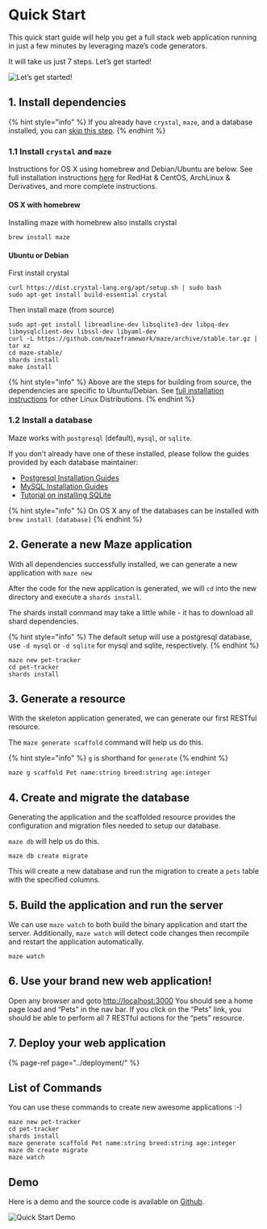 # Quick Start

This quick start guide will help you get a full stack web application running in just a few minutes by leveraging maze’s code generators.

It will take us just 7 steps. Let’s get started!

![Let&#x2019;s get started!](https://raw.githubusercontent.com/mazeframework/site-assets/master/videos/maze-quick-start.gif)

## 1. Install dependencies

{% hint style="info" %}
If you already have `crystal`, `maze`, and a database installed, you can [skip this step](quick-start.md#2-generate-a-new-maze-application).
{% endhint %}

### 1.1 Install `crystal` and `maze`

Instructions for OS X using homebrew and Debian/Ubuntu are below. See full installation instructions [here](https://crystal-lang.org/docs/installation/) for RedHat & CentOS, ArchLinux & Derivatives, and more complete instructions.

#### OS X with homebrew

Installing maze with homebrew also installs crystal

```text
brew install maze
```

#### Ubuntu or Debian

First install crystal

```text
curl https://dist.crystal-lang.org/apt/setup.sh | sudo bash
sudo apt-get install build-essential crystal
```

Then install maze \(from source\)

```text
sudo apt-get install libreadline-dev libsqlite3-dev libpq-dev libmysqlclient-dev libssl-dev libyaml-dev
curl -L https://github.com/mazeframework/maze/archive/stable.tar.gz | tar xz
cd maze-stable/
shards install
make install
```

{% hint style="info" %}
Above are the steps for building from source, the dependencies are specific to Ubuntu/Debian. See [full installation instructions](../guides/installation.md) for other Linux Distributions.
{% endhint %}

### 1.2 Install a database

Maze works with `postgresql` \(default\), `mysql`, or `sqlite`.

If you don’t already have one of these installed, please follow the guides provided by each database maintainer:

* [Postgresql Installation Guides](https://wiki.postgresql.org/wiki/Detailed_installation_guides)  
* [MySQL Installation Guides](https://dev.mysql.com/doc/refman/8.0/en/installing.html)  
* [Tutorial on installing SQLite](https://www.tutorialspoint.com/sqlite/sqlite_installation.htm)  

{% hint style="info" %}
On OS X any of the databases can be installed with `brew install [database]`
{% endhint %}

## 2. Generate a new Maze application

With all dependencies successfully installed, we can generate a new application with `maze new`

After the code for the new application is generated, we will `cd` into the new directory and execute a `shards install`.

The shards install command may take a little while - it has to download all shard dependencies.

{% hint style="info" %}
The default setup will use a postgresql database, use `-d mysql` or `-d sqlite` for mysql and sqlite, respectively.
{% endhint %}

```text
maze new pet-tracker
cd pet-tracker
shards install
```

## 3. Generate a resource

With the skeleton application generated, we can generate our first RESTful resource.

The `maze generate scaffold` command will help us do this.

{% hint style="info" %}
`g` is shorthand for `generate`
{% endhint %}

```text
maze g scaffold Pet name:string breed:string age:integer
```

## 4. Create and migrate the database

Generating the application and the scaffolded resource provides the configuration and migration files needed to setup our database.

`maze db` will help us do this.

```text
maze db create migrate
```

This will create a new database and run the migration to create a `pets` table with the specified columns.

## 5. Build the application and run the server

We can use `maze watch` to both build the binary application and start the server. Additionally, `maze watch` will detect code changes then recompile and restart the application automatically.

```text
maze watch
```

## 6. Use your brand new web application!

Open any browser and goto [http://localhost:3000](http://localhost:3000) You should see a home page load and “Pets” in the nav bar. If you click on the “Pets” link, you should be able to perform all 7 RESTful actions for the “pets” resource.

## 7. Deploy your web application

{% page-ref page="../deployment/" %}

## List of Commands

You can use these commands to create new awesome applications :-\)

```text
maze new pet-tracker
cd pet-tracker
shards install
maze generate scaffold Pet name:string breed:string age:integer
maze db create migrate
maze watch
```

## Demo

Here is a demo and the source code is available on [Github](https://github.com/faustinoaq/pet-tracker).

![Quick Start Demo](https://raw.githubusercontent.com/mazeframework/site-assets/master/videos/quick-start-demo.gif)

